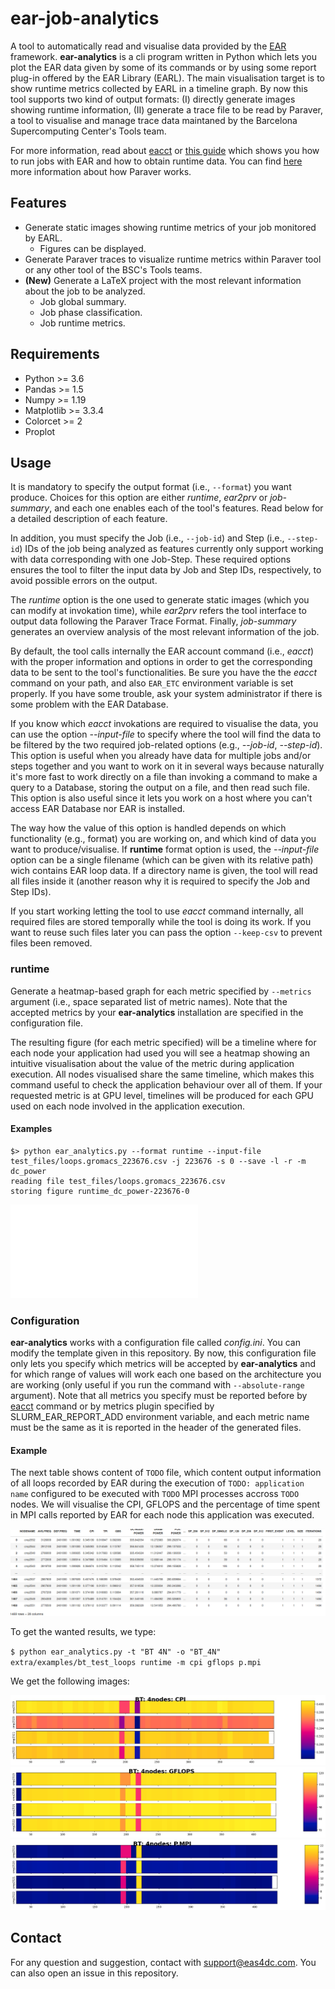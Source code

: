 # ear-job-analytics

A tool to automatically read and visualise data provided by the [EAR](https://gitlab.bsc.es/ear_team/ear/-/wikis/home) framework.
**ear-analytics** is a cli program written in Python which lets you plot the EAR data given by some of its commands or by using some report plug-in offered by the EAR Library (EARL).
The main visualisation target is to show runtime metrics collected by EARL in a timeline graph.
By now this tool supports two kind of output formats: (I) directly generate images showing runtime information, (II) generate a trace file to be read by Paraver, a tool to visualise and manage trace data maintaned by the Barcelona Supercomputing Center's Tools team.

For more information, read about [eacct](https://gitlab.bsc.es/ear_team/ear/-/wikis/Commands#energy-account-eacct) or [this guide](https://gitlab.bsc.es/ear_team/ear/-/wikis/User%20guide#running-jobs-with-ear) which shows you how to run jobs with EAR and how to obtain runtime data.
You can find [here](https://tools.bsc.es/paraver) more information about how Paraver works.

## Features

- Generate static images showing runtime metrics of your job monitored by EARL.
    - Figures can be displayed.
- Generate Paraver traces to visualize runtime metrics within Paraver tool or any other tool of the BSC's Tools teams.
- **(New)** Generate a LaTeX project with the most relevant information about the job to be analyzed.
    - Job global summary.
    - Job phase classification.
    - Job runtime metrics.

## Requirements

- Python >= 3.6
- Pandas >= 1.5
- Numpy >= 1.19
- Matplotlib >= 3.3.4
- Colorcet >= 2
- Proplot

## Usage

It is mandatory to specify the output format (i.e., `--format`) you want produce.
Choices for this option are either *runtime*, *ear2prv* or *job-summary*, and each one enables each of the tool's features.
Read below for a detailed description of each feature.

In addition, you must specify the Job (i.e., `--job-id`) and Step (i.e., `--step-id`) IDs of the job being analyzed as features currently only support working with data corresponding with one Job-Step.
These required options ensures the tool to filter the input data by Job and Step IDs, respectively, to avoid possible errors on the output.

The *runtime* option is the one used to generate static images (which you can modify at invokation time), while *ear2prv* refers the tool interface to output data following the Paraver Trace Format.
Finally, *job-summary* generates an overview analysis of the most relevant information of the job.

By default, the tool calls internally the EAR account command (i.e., *eacct*) with the proper information and options in order to get the corresponding data to be sent to the tool's functionalities.
Be sure you have the the *eacct* command on your path, and also `EAR_ETC` environment variable is set properly.
If you have some trouble, ask your system administrator if there is some problem with the EAR Database.

If you know which *eacct* invokations are required to visualise the data, you can use the option *--input-file* to specify where the tool will find the data to be filtered by the two required job-related options (e.g., *--job-id*, *--step-id*).
This option is useful when you already have data for multiple jobs and/or steps together and you want to work on it in several ways because naturally it's more fast to work directly on a file than invoking a command to make a query to a Database, storing the output on a file, and then read such file.
This option is also useful since it lets you work on a host where you can't access EAR Database nor EAR is installed.

The way how the value of this option is handled depends on which functionality (e.g., format) you are working on, and which kind of data you want to produce/visualise.
If **runtime** format option is used, the *--input-file* option can be a single filename (which can be given with its relative path) wich contains EAR loop data.
If a directory name is given, the tool will read all files inside it (another reason why it is required to specify the Job and Step IDs).

If you start working letting the tool to use *eacct* command internally, all required files are stored temporally while the tool is doing its work.
If you want to reuse such files later you can pass the option `--keep-csv` to prevent files been removed.

### runtime

Generate a heatmap-based graph for each metric specified by `--metrics` argument (i.e., space separated list of metric names).
Note that the accepted metrics by your **ear-analytics** installation are specified in the configuration file.

The resulting figure (for each metric specified) will be a timeline where for each node your application had used you will see a heatmap showing an intuitive visualisation about the value of the metric during application execution.
All nodes visualised share the same timeline, which makes this command useful to check the application behaviour over all of them.
If your requested metric is at GPU level, timelines will be produced for each GPU used on each node involved in the application execution.

#### Examples

```
$> python ear_analytics.py --format runtime --input-file test_files/loops.gromacs_223676.csv -j 223676 -s 0 --save -l -r -m dc_power
reading file test_files/loops.gromacs_223676.csv
storing figure runtime_dc_power-223676-0
```

![alt text](extra/examples/imgs/runtime_dc_power-223676-0.pdf)

### Configuration

**ear-analytics** works with a configuration file called *config.ini*. You can modify the template given in this repository.
By now, this configuration file only lets you specify which metrics will be accepted by **ear-analytics** and for which range of values will work each one based on the architecture you are working (only useful if you run the command with `--absolute-range` argument).
Note that all metrics you specify must be reported before by [eacct](https://gitlab.bsc.es/ear_team/ear/-/wikis/Commands#energy-account-eacct) command or by metrics plugin specified by SLURM\_EAR\_REPORT\_ADD environment variable,
and each metric name must be the same as it is reported in the header of the generated files.

#### Example

The next table shows content of `TODO` file, which content output information of all loops recorded by EAR during the execution of `TODO: application name` configured to be executed with `TODO` MPI processes accross `TODO` nodes. We will visualise the CPI, GFLOPS and the percentage of time spent in MPI calls reported by EAR for each node this application was executed.

![alt text](examples/pop_loops_table.png)

To get the wanted results, we type:

`$ python ear_analytics.py -t "BT 4N" -o "BT_4N" extra/examples/bt_test_loops runtime -m cpi gflops p.mpi`

We get the following images:

![alt text](extra/examples/bt_test_runtime/runtime_CPI.jpg)
![alt text](extra/examples/bt_test_runtime/runtime_GFLOPS.jpg)
![alt text](extra/examples/bt_test_runtime/runtime_P.MPI.jpg)


## Contact

For any question and suggestion, contact with support@eas4dc.com.
You can also open an issue in this repository.
